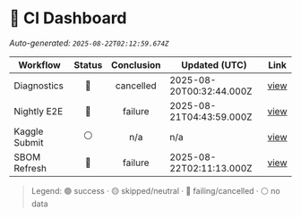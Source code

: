 # 🚦 CI Dashboard

_Auto-generated: `2025-08-22T02:12:59.674Z`_

| Workflow | Status | Conclusion | Updated (UTC) | Link |
|---|:---:|:---:|---|---|
| Diagnostics | 🔴 | cancelled | 2025-08-20T00:32:44.000Z | [view](https://github.com/bartytime4life/ArielSensorArray/actions/runs/17085098246) |
| Nightly E2E | 🔴 | failure | 2025-08-21T04:43:59.000Z | [view](https://github.com/bartytime4life/ArielSensorArray/actions/runs/17117315426) |
| Kaggle Submit | ⚪ | n/a | n/a | [view]( ) |
| SBOM Refresh | 🔴 | failure | 2025-08-22T02:11:13.000Z | [view](https://github.com/bartytime4life/ArielSensorArray/actions/runs/17144107331) |

> Legend: 🟢 success · 🟡 skipped/neutral · 🔴 failing/cancelled · ⚪ no data